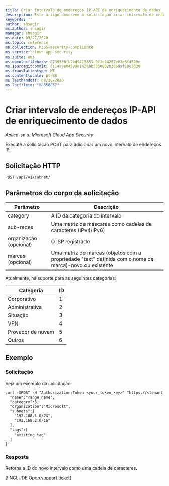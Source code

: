 ```yaml
---
title: Criar intervalo de endereços IP-API de enriquecimento de dados
description: Este artigo descreve a solicitação criar intervalo de endereços IP na API de enriquecimento de dados do Cloud App Security.
keywords: ''
author: shsagir
ms.author: shsagir
manager: shsagir
ms.date: 03/27/2020
ms.topic: reference
ms.collection: M365-security-compliance
ms.service: cloud-app-security
ms.suite: ems
ms.openlocfilehash: 8739566fb2bd9413651c9f1e14257e62e6f4589e
ms.sourcegitcommit: c114a9e04589e1a3e0b5350862b3e6daf18e3d30
ms.translationtype: MT
ms.contentlocale: pt-BR
ms.lasthandoff: 08/20/2020
ms.locfileid: "88658857"
---
```

# <a name="create-ip-address-range---data-enrichment-api"></a>Criar intervalo de endereços IP-API de enriquecimento de dados

*Aplica-se a: Microsoft Cloud App Security*

Execute a solicitação POST para adicionar um novo intervalo de endereços IP.

## <a name="http-request"></a>Solicitação HTTP

```rest
POST /api/v1/subnet/
```

## <a name="request-body-parameters"></a>Parâmetros do corpo da solicitação

| Parâmetro | Descrição |
| --- | --- |
| category | A ID da categoria do intervalo |
| sub-redes | Uma matriz de máscaras como cadeias de caracteres (IPv4/IPv6) |
| organização (opcional) | O ISP registrado |
| marcas (opcional) | Uma matriz de marcas (objetos com a propriedade "text" definida com o nome da marca)-novo ou existente |

Atualmente, há suporte para as seguintes categorias:

| Categoria | ID |
| --- | -- |
| Corporativo | 1 |
| Administrativa | 2 |
| Situação | 3 |
| VPN | 4 |
| Provedor de nuvem | 5 |
| Outros | 6 |

## <a name="example"></a>Exemplo

### <a name="request"></a>Solicitação

Veja um exemplo da solicitação.

```rest
curl -XPOST -H "Authorization:Token <your_token_key>" "https://<tenant_id>.<tenant_region>.contoso.com/api/v1/subnet/create_rule/" -d '{
  "name":"range name",
  "category":5,
  "organization":"Microsoft",
  "subnets":[
    "192.168.1.0/24",
    "192.168.2.0/16"
  ],
  "tags":[
    "existing tag"
  ]
}'
```

### <a name="response"></a>Resposta

Retorna a ID do novo intervalo como uma cadeia de caracteres.

[!INCLUDE [Open support ticket](includes/support.md)]

